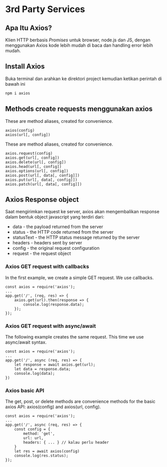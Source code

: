 # 3rd Party Services

## Apa Itu Axios?
Klien HTTP berbasis *Promises* untuk browser, node.js dan JS, dengan menggunakan Axios kode lebih mudah di baca dan handling error lebih mudah.

## Install Axios
Buka terminal dan arahkan ke direktori project kemudian ketikan perintah di bawah ini
```bash
npm i axios
```

## Methods create requests menggunakan axios
These are method aliases, created for convenience.
```
axios(config) 
axios(url[, config])
```
These are method aliases, created for convenience.
```
axios.request(config)
axios.get(url[, config])
axios.delete(url[, config])
axios.head(url[, config])
axios.options(url[, config])
axios.post(url[, data[, config]])
axios.put(url[, data[, config]])
axios.patch(url[, data[, config]])
```

## Axios Response object
Saat mengirimkan request ke server, axios akan mengembalikan response dalam bentuk object javascript yang terdiri dari:
- data - the payload returned from the server
- status - the HTTP code returned from the server
- statusText - the HTTP status message returned by the server
- headers - headers sent by server
- config - the original request configuration
- request - the request object

### Axios GET request with callbacks
In the first example, we create a simple GET request. We use callbacks.
```node
const axios = require('axios');
...
app.get('/', (req, res) => {
    axios.get(url).then(response => {
        console.log(response.data);
    });
});
```

### Axios GET request with async/await
The following example creates the same request. This time we use async/await syntax.
```node
const axios = require('axios');
...
app.get('/', async (req, res) => {
    let response = await axios.get(url);
    let data = response.data;
    console.log(data);
})
```

### Axios basic API
The get, post, or delete methods are convenience methods for the basic axios API: axios(config) and axios(url, config).
```node
const axios = require('axios');
...
app.get('/', async (req, res) => {
    const config = {
        method: 'get',
        url: url,
        headers: { ... } // kalau perlu header
    }
    let res = await axios(config)
    console.log(res.status);
});
```